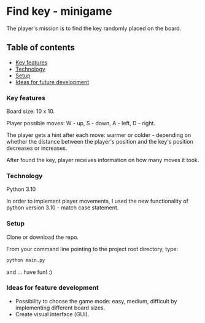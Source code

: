 # Find key - minigame
The player's mission is to find the key randomly placed on the board.

## Table of contents
* [Key features](#key-features)
* [Technology](#technology)
* [Setup](#setup)
* [Ideas for future development](#ideas)

### Key features
Board size: 10 x 10.

Player possible moves:
W - up, S - down, A - left, D - right.

The player gets a hint after each move: warmer or colder - depending on whether the distance between the player's position and the key's position decreases or increases.

After found the key, player receives information on how many moves it took.

### Technology
Python 3.10

In order to implement player movements, I used the new functionality of python version 3.10 - match case statement.

### Setup
Clone or download the repo.

From your command line pointing to the project root directory, type:
```bash
python main.py
```
and ... have fun! :)

### Ideas for feature development
* Possibility to choose the game mode: easy, medium, difficult by implementing different board sizes.
* Create visual interface (GUI).